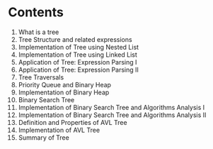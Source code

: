 # Contents
1. What is a tree
2. Tree Structure and related expressions
3. Implementation of Tree using Nested List
4. Implementation of Tree using Linked List
5. Application of Tree: Expression Parsing I
6. Application of Tree: Expression Parsing II
7. Tree Traversals
8. Priority Queue and Binary Heap
9. Implementation of Binary Heap
10. Binary Search Tree
11. Implementation of Binary Search Tree and Algorithms Analysis I
12. Implementation of Binary Search Tree and Algorithms Analysis II
13. Definition and Properties of AVL Tree
14. Implementation of AVL Tree
15. Summary of Tree
